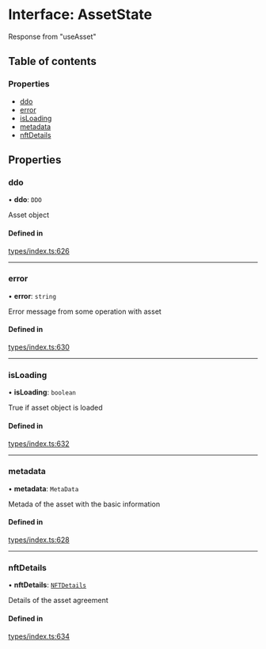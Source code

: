 # Interface: AssetState

Response from "useAsset"

## Table of contents

### Properties

- [ddo](AssetState.md#ddo)
- [error](AssetState.md#error)
- [isLoading](AssetState.md#isloading)
- [metadata](AssetState.md#metadata)
- [nftDetails](AssetState.md#nftdetails)

## Properties

### ddo

• **ddo**: `DDO`

Asset object

#### Defined in

[types/index.ts:626](https://github.com/nevermined-io/components-catalog/blob/55c8594/lib/src/types/index.ts#L626)

___

### error

• **error**: `string`

Error message from some operation with asset

#### Defined in

[types/index.ts:630](https://github.com/nevermined-io/components-catalog/blob/55c8594/lib/src/types/index.ts#L630)

___

### isLoading

• **isLoading**: `boolean`

True if asset object is loaded

#### Defined in

[types/index.ts:632](https://github.com/nevermined-io/components-catalog/blob/55c8594/lib/src/types/index.ts#L632)

___

### metadata

• **metadata**: `MetaData`

Metada of the asset with the basic information

#### Defined in

[types/index.ts:628](https://github.com/nevermined-io/components-catalog/blob/55c8594/lib/src/types/index.ts#L628)

___

### nftDetails

• **nftDetails**: [`NFTDetails`](NFTDetails.md)

Details of the asset agreement

#### Defined in

[types/index.ts:634](https://github.com/nevermined-io/components-catalog/blob/55c8594/lib/src/types/index.ts#L634)
